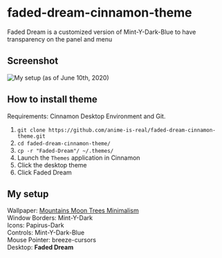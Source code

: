 # faded-dream-cinnamon-theme
Faded Dream is a customized version of Mint-Y-Dark-Blue to have transparency on the panel and menu

## Screenshot
![My setup (as of June 10th, 2020)](https://i.imgur.com/f75Tnvu.png)

## How to install theme
Requirements: Cinnamon Desktop Environment and Git. 

1. `git clone https://github.com/anime-is-real/faded-dream-cinnamon-theme.git`
2. `cd faded-dream-cinnamon-theme/`
3. `cp -r "Faded-Dream"/ ~/.themes/`
4. Launch the `Themes` application in Cinnamon
5. Click the desktop theme
6. Click Faded Dream

## My setup
Wallpaper: [Mountains Moon Trees Minimalism](https://images.hdqwalls.com/wallpapers/mountains-moon-trees-minimalism-hd.jpg)<br>
Window Borders: Mint-Y-Dark<br>
Icons: Papirus-Dark<br>
Controls: Mint-Y-Dark-Blue<br>
Mouse Pointer: breeze-cursors<br>
Desktop: **Faded Dream**
